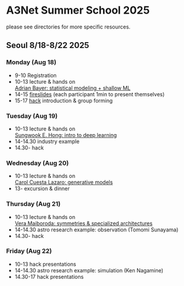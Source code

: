 # A3Net Summer School 2025

please see directories for more specific resources.

## Seoul 8/18-8/22 2025

### Monday (Aug 18)
* 9-10 Registration
* 10-13 lecture & hands on\
[Adrian Bayer: statistical modeling + shallow ML](Lecture_Day1_Bayer)
* 14-15 [fireslides](TODO) (each participant 1min to present themselves)
* 15-17 [hack](Hack) introduction & group forming

### Tuesday (Aug 19)
* 10-13 lecture & hands on\
[Sungwook E. Hong: intro to deep learning](Lecture_Day2_Hong)
* 14-14.30 industry example
* 14.30- hack

### Wednesday (Aug 20)
* 10-13 lecture & hands on\
[Carol Cuesta Lazaro: generative models](Lecture_Day3_CuestaLazaro)
* 13- excursion & dinner

### Thursday (Aug 21)
* 10-13 lecture & hands on\
[Vera Maiboroda: symmetries & specialized architectures](Lecture_Day4_Maiboroda)
* 14-14.30 astro research example: observation (Tomomi Sunayama)
* 14.30- hack

### Friday (Aug 22)
* 10-13 hack presentations
* 14-14.30 astro research example: simulation (Ken Nagamine)
* 14.30-17 hack presentations
